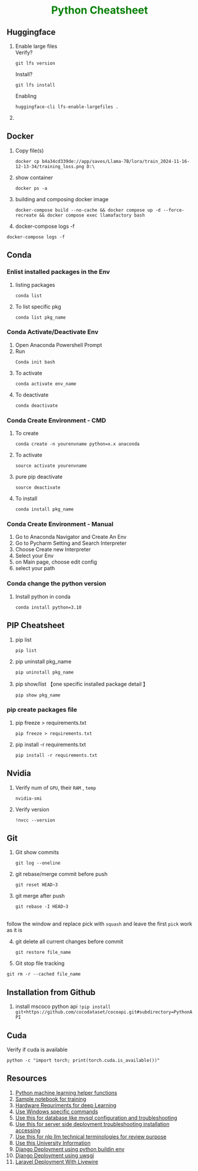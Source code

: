 <h1 align='center' style='color: green' >Python Cheatsheet</h1>                                                                                                     

## Huggingface
1. Enable large files <br/>
   Verify?
   ```
   git lfs version
   ```
   Install?
   ```
   git lfs install
   ```
   Enabling
   ```
   huggingface-cli lfs-enable-largefiles .
   ```
2. 
## Docker
1. Copy file(s)
   ```
   docker cp b4a34cd339de://app/saves/Llama-7B/lora/train_2024-11-16-12-13-34/training_loss.png D:\
   ```
2. show container
   ```
   docker ps -a
   ```
3. building and composing docker image
   ```
   docker-compose build --no-cache && docker compose up -d --force-recreate && docker compose exec llamafactory bash
   ```
4. docker-compose logs -f
```
docker-compose logs -f
```

## Conda
### Enlist installed packages in the Env 
1. listing packages
   ```
   conda list
   ```
3. To list specific pkg
   ```
   conda list pkg_name
   ```

### Conda Activate/Deactivate Env
1. Open Anaconda Powershell Prompt 
2. Run
   ```
   Conda init bash
   ```
4. To activate
   ```
   conda activate env_name
   ```
6. To deactivate
   ```
   conda deactivate
   ```

### Conda Create Environment - CMD
1. To create
   ```
   conda create -n yourenvname python=x.x anaconda
   ```
3. To activate
   ```
   source activate yourenvname
   ```
5. pure pip deactivate
   ```
   source deactivate
   ```
6. To install
   ```
   conda install pkg_name
   ```

### Conda Create Environment - Manual
1. Go to Anaconda Navigator and Create An Env 
2. Go to Pycharm Setting and Search Interpreter
3. Choose Create new Interpreter
4. Select your Env 
5. on Main page, choose edit config
6. select your path 

### Conda change the python version 
1. Install python in conda
   ```
   conda install python=3.10
   ```

## PIP Cheatsheet 
1. pip list
   ```
   pip list
   ```
2. pip uninstall pkg_name
   ```
   pip uninstall pkg_name
   ```
3. pip show/list 【one specific installed package detail 】
   ```
   pip show pkg_name
   ```

### pip create packages file
1. pip freeze > requirements.txt
   ```
   pip freeze > requirements.txt
   ```
2. pip install -r requirements.txt
   ```
   pip install -r requirements.txt
   ```


## Nvidia 
1. Verify num of ```GPU```, their ```RAM``` , ```temp```
   ```
   nvidia-smi
   ```
3. Verify version
   ```
   !nvcc --version
   ```

## Git
1. Git show commits
   ```
   git log --oneline
   ```

2. git rebase/merge commit before push
   ```
   git reset HEAD~3
   ```
3. git merge after push
   ```
   git rebase -I HEAD~3
   ```
<BR/> follow the window and replace pick with ```squash``` and leave the first          ```pick``` work as it is

4. git delete all current changes before commit 
   ```
   git restore file_name
   ```
5. Git stop file tracking 
```
git rm -r --cached file_name
```

## Installation from Github
1. install mscoco python api
```!pip install git+https://github.com/cocodataset/cocoapi.git#subdirectory=PythonAPI```

## Cuda
Verify if cuda is available
```
python -c "import torch; print(torch.cuda.is_available())" 
```

## Resources
1. [Python machine learning helper functions](/helper_funs.py)
2. [Sample notebook for training](/notebook)
3. [Hardware Requriments for deep Learning](/hardware_requirements.md)
4. [Use Windows specific commands](/windows_commands.md)
5. [Use this for database like mysql configuration and troubleshooting](/databases.md)
6. [Use this for server side deployment troubleshooting installation accessing](/server_deployment_linux.md)
7. [Use this for nlp llm technical terminologies for review purpose](/nlp/readme.md)
8. [Use this University Information](/university_info.md)
9. [Django Deployment using python buildin env ](https://github.com/NoumanAhmad448/django-blog-posts/blob/master/.github/workflows/deployment.yml)
10. [Django Deployment using uwsgi](https://github.com/NoumanAhmad448/django-blog-posts/blob/master/deployment_using_uwsgi.md)
11. [Laravel Deployment With Livewire](/laravel_deploymment.md)
